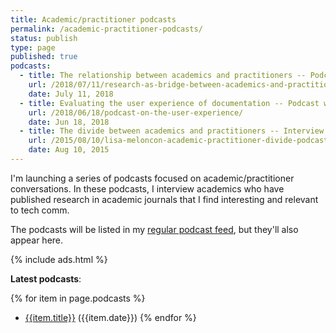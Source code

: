 ```yaml
---
title: Academic/practitioner podcasts
permalink: /academic-practitioner-podcasts/
status: publish
type: page
published: true
podcasts:
  - title: The relationship between academics and practitioners -- Podcast with Kirk St. Amant
    url: /2018/07/11/research-as-bridge-between-academics-and-practitioners-kirk-st-amant-podcast/
    date: July 11, 2018
  - title: Evaluating the user experience of documentation -- Podcast with Bob Watson
    url: /2018/06/18/podcast-on-the-user-experience/
    date: Jun 18, 2018
  - title: The divide between academics and practitioners -- Interview with Lisa Meloncon
    url: /2015/08/10/lisa-meloncon-academic-practitioner-divide-podcast/
    date: Aug 10, 2015
---
```


I'm launching a series of podcasts focused on academic/practitioner conversations. In these podcasts, I interview academics who have published research in academic journals that I find interesting and relevant to tech comm.

The podcasts will be listed in my [regular podcast feed](/category-podcasts/), but they'll also appear here.

{% include ads.html %}

**Latest podcasts**:

{% for item in page.podcasts %}
* [{{item.title}}]({{item.url}}) ({{item.date}})
{% endfor %}
